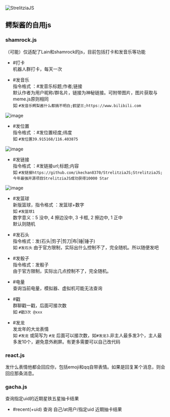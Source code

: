 ![StrelitziaJS](https://socialify.git.ci/ikechan8370/StrelitziaJS/image?description=1&font=Source%20Code%20Pro&forks=1&issues=1&language=1&name=1&owner=1&pattern=Floating%20Cogs&pulls=1&stargazers=1&theme=Light)

## 鳄梨酱的自用js

### shamrock.js
（可能）仅适配了Lain和shamrock的js，目前包括打卡和发音乐等功能

* #打卡\
机器人群打卡，每天一次

* #发音乐\
指令格式 ：#发音乐标题;作者;链接\
默认作者为用户昵称/群名片，链接为神秘链接。可附带图片，图片获取与meme.js原则相同\
如 `#发音乐鳄梨酱什么都搞不明白;鹤望兰;https://www.bilibili.com`

![image](https://github.com/ikechan8370/StrelitziaJS/assets/21212372/a6c97b49-f25f-44fc-82b4-2722f91ec54b)

* #发位置\
指令格式 ：#发位置经度;纬度\
如 `#发位置39.915168/116.403875`

![image](https://github.com/ikechan8370/StrelitziaJS/assets/21212372/494551a0-e879-44f1-983d-0a4cb9fcf31f)

* #发链接\
指令格式 ：#发链接url;标题;内容\
如 `#发链接https://github.com/ikechan8370/StrelitziaJS;StrelitziaJS;今年最强开源项目StrelitziaJS成功获得10000 Star`

![image](https://github.com/ikechan8370/StrelitziaJS/assets/21212372/9ff6ce46-3a9a-4385-9d74-40c8a446f40d)

* #发篮球\
新版篮球，指令格式 ：发篮球+数字\
如 `#发篮球1` \
数字意义：5 没中, 4 擦边没中, 3 卡框, 2 擦边中, 1 正中\
默认则随机

* #发石头\
指令格式：发(石头|剪子|剪刀|布|锤|锤子) \
如 `#发石头`
由于官方限制，实际出什么控制不了，完全随机。所以随便发吧

* #发骰子\
指令格式：发骰子 \
由于官方限制，实际出几点控制不了，完全随机。

* #电量\
查询当前电量，模拟器、虚拟机可能无法查询

* #戳\
群聊戳一戳，后面可接次数 \
如 `#戳3次 @xxx`

* #发龙\
发龙年的大龙表情 \
如 `#发龙` 或简写为 `#龙` 后面可以接次数，如`#发龙3`.非主人最多发3个，主人最多发10个，避免意外刷屏。有更多需要可以自己改代码

### react.js
发什么表情他都会回应你，包括emoji和qq自带表情。如果是回复某个消息，则会回应那条消息。

### gacha.js
查询指定uid的近期星铁五星抽卡结果

* #recent(+uid)
查询 自己/at用户/指定uid 近期抽卡结果
